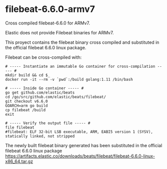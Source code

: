 # filebeat-6.6.0-armv7
Cross compiled filebeat-6.6.0 for ARMv7.

Elastic does not provide Filebeat binaries for ARMv7.

This proyect contains the filebeat binary cross compiled and substituted in the official filebeat 6.6.0 linux package.

Filebeat can be cross-compiled with:
```
# ----- Instantiate an immutable Go container for cross-compilation ----- #
mkdir build && cd $_
docker run -it --rm -v `pwd`:/build golang:1.11 /bin/bash

# ----- Inside Go container ----- #
go get github.com/elastic/beats
cd /go/src/github.com/elastic/beats/filebeat/
git checkout v6.6.0
GOARCH=arm go build
cp filebeat /build
exit

# ----- Verify the output file ----- #
file filebeat
#filebeat: ELF 32-bit LSB executable, ARM, EABI5 version 1 (SYSV), statically linked, not stripped
```
The newly built filebeat binary generated has been substituted in the official filebeat 6.6.0 linux package
https://artifacts.elastic.co/downloads/beats/filebeat/filebeat-6.6.0-linux-x86_64.tar.gz

